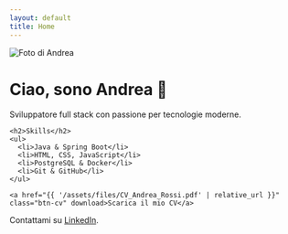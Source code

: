 ```yaml
---
layout: default
title: Home
---
```


<div class="profile-container">

  <div class="profile-image">
    <img src="{{ '/assets/images/profile.jpg' | relative_url }}" alt="Foto di Andrea" />
  </div>

  <div class="profile-info">
    <h1>Ciao, sono Andrea 👋</h1>
    <p>Sviluppatore full stack con passione per tecnologie moderne.</p>
    
    <h2>Skills</h2>
    <ul>
      <li>Java & Spring Boot</li>
      <li>HTML, CSS, JavaScript</li>
      <li>PostgreSQL & Docker</li>
      <li>Git & GitHub</li>
    </ul>

    <a href="{{ '/assets/files/CV_Andrea_Rossi.pdf' | relative_url }}" class="btn-cv" download>Scarica il mio CV</a>
  </div>

Contattami su [LinkedIn](https://linkedin.com/in/tuonome).
</div>



